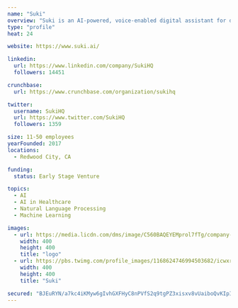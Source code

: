 ```yaml
---
name: "Suki"
overview: "Suki is an AI-powered, voice-enabled digital assistant for doctors that lifts the burden of documentation, enabling them to focus on what they love: treating patients."
type: "profile"
heat: 24

website: https://www.suki.ai/

linkedin:
  url: https://www.linkedin.com/company/SukiHQ
  followers: 14451

crunchbase:
  url: https://www.crunchbase.com/organization/sukihq

twitter:
  username: SukiHQ
  url: https://www.twitter.com/SukiHQ
  followers: 1359

size: 11-50 employees
yearFounded: 2017
locations:
  - Redwood City, CA

funding:
  status: Early Stage Venture

topics:
  - AI
  - AI in Healthcare
  - Natural Language Processing
  - Machine Learning

images:
  - url: https://media.licdn.com/dms/image/C560BAQEYEMprol7fTg/company-logo_400_400/0?e=1582761600&v=beta&t=1dkI9YPAwTF0lsYTRsy6PCnVE8_E1k-Sz6qTkZSltOg
    width: 400
    height: 400
    title: "logo"
  - url: https://pbs.twimg.com/profile_images/1168624746994503682/icwxr58I_400x400.jpg
    width: 400
    height: 400
    title: "Suki"

secured: "BJEuRYN/a7kc4iKMyw6gIvhGXFHyC8nPVfS2q9tgPZ3xisxv8vUaiboQvKIpIdBCVftqbfZebdSw1kO/OmUSfns96TRa4k0OCrBaLHs7ghEeTUxNkurgz+q6igRB4Y1QgjBtyZ1r+NuAySkGUaxnQ5E6U0hlsZDohyRDbWJ9rnBRZWFOME0GlvQkXUwLUOTlgrL3Ymw66DCJxvH6WgbYt+zaTR6+/FQhKouSkgBM/IhODNQPROLil2TUrhlSQ8BnsRIHFpB7W8y6eBazFaWiUbkTD+3ArLpPr9A2HrHhwjowfd38EXpC84vciSrXC+R8;t+Ffq7OO2Bc6E4o4pv9fXg=="
---
```


